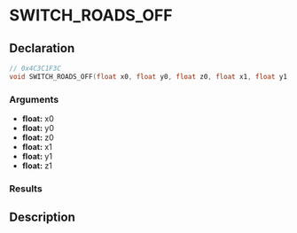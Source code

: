 # SWITCH_ROADS_OFF

## Declaration
```cpp
// 0x4C3C1F3C
void SWITCH_ROADS_OFF(float x0, float y0, float z0, float x1, float y1, float z1);
```

### Arguments
- **float:** x0
- **float:** y0
- **float:** z0
- **float:** x1
- **float:** y1
- **float:** z1

### Results

## Description
